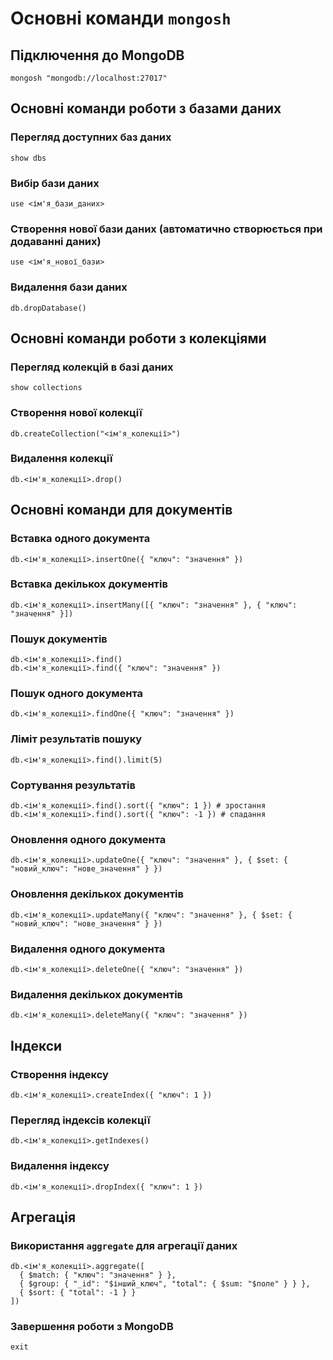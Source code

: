 
# Основні команди `mongosh`

## Підключення до MongoDB
```shell
mongosh "mongodb://localhost:27017"
```

## Основні команди роботи з базами даних

### Перегляд доступних баз даних
```shell
show dbs
```

### Вибір бази даних
```shell
use <ім'я_бази_даних>
```

### Створення нової бази даних (автоматично створюється при додаванні даних)
```shell
use <ім'я_нової_бази>
```

### Видалення бази даних
```shell
db.dropDatabase()
```

## Основні команди роботи з колекціями

### Перегляд колекцій в базі даних
```shell
show collections
```

### Створення нової колекції
```shell
db.createCollection("<ім'я_колекції>")
```

### Видалення колекції
```shell
db.<ім'я_колекції>.drop()
```

## Основні команди для документів

### Вставка одного документа
```shell
db.<ім'я_колекції>.insertOne({ "ключ": "значення" })
```

### Вставка декількох документів
```shell
db.<ім'я_колекції>.insertMany([{ "ключ": "значення" }, { "ключ": "значення" }])
```

### Пошук документів
```shell
db.<ім'я_колекції>.find()
db.<ім'я_колекції>.find({ "ключ": "значення" })
```

### Пошук одного документа
```shell
db.<ім'я_колекції>.findOne({ "ключ": "значення" })
```

### Ліміт результатів пошуку
```shell
db.<ім'я_колекції>.find().limit(5)
```

### Сортування результатів
```shell
db.<ім'я_колекції>.find().sort({ "ключ": 1 }) # зростання
db.<ім'я_колекції>.find().sort({ "ключ": -1 }) # спадання
```

### Оновлення одного документа
```shell
db.<ім'я_колекції>.updateOne({ "ключ": "значення" }, { $set: { "новий_ключ": "нове_значення" } })
```

### Оновлення декількох документів
```shell
db.<ім'я_колекції>.updateMany({ "ключ": "значення" }, { $set: { "новий_ключ": "нове_значення" } })
```

### Видалення одного документа
```shell
db.<ім'я_колекції>.deleteOne({ "ключ": "значення" })
```

### Видалення декількох документів
```shell
db.<ім'я_колекції>.deleteMany({ "ключ": "значення" })
```

## Індекси

### Створення індексу
```shell
db.<ім'я_колекції>.createIndex({ "ключ": 1 })
```

### Перегляд індексів колекції
```shell
db.<ім'я_колекції>.getIndexes()
```

### Видалення індексу
```shell
db.<ім'я_колекції>.dropIndex({ "ключ": 1 })
```

## Агрегація

### Використання `aggregate` для агрегації даних
```shell
db.<ім'я_колекції>.aggregate([
  { $match: { "ключ": "значення" } },
  { $group: { "_id": "$інший_ключ", "total": { $sum: "$поле" } } },
  { $sort: { "total": -1 } }
])
```

### Завершення роботи з MongoDB
```shell
exit
```